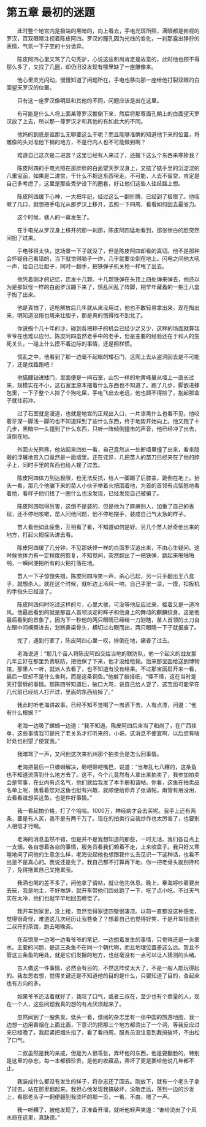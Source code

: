 # 第五章 最初的迷题


　　此时整个地宫内是极端的黑暗的，向上看去，手电光斑所照，满眼都是俯视的罗汉，百双眼睛注视着陈皮阿四。罗汉的瞳孔因为光线的变化，一刹那露出狰狞的表情，气氛一下子变的十分诡异。

　　陈皮阿四心里又骂了几句秃驴，心说这些和尚肯定是故意的，此时他也顾不得那么多了，又找了几圈，却仍旧没发现有哪里缺了一座雕像来。

　　他心里灵光闪动，慢慢知道了问题所在，手电也移向那一座给他打裂双眼的白面望天罗汉的位置。

　　只有这一座罗汉像明显和其他的不同，问题应该是出在这里。

　　有可能是什么人将上面某尊罗汉推倒下来，然后将那尊面孔朝上的白面望天罗汉放了上去，所以那一尊罗汉才和其他的有如此大的不同。

　　他妈的到底是谁那么无聊要这么干呢？而且能够准确的知道他下来的位置，将雕像的头对准他下锔的地方，不是行内人也不可能做到啊？

　　难道自己这次是二进宫？这里已经有人来过了，还摆下这么个东西来寒掺我？

　　陈皮阿四的手电光照在那胖胖的白面望天罗汉身上，又掂了掂手里的沉淀淀的八重宝函，如果是二进宫，干什么不把这东西带走。不可能，人去不留空，肯定是自己多考虑了，这里是那些秃驴设下的圈套，好让他们这些人往歧路上想。

　　陈皮阿四缓下心神，一大把年纪，经过这么一翻折腾，已经到了极限了。他咳嗽了几口，就想把手电光从那罗汉上移开，去照一下四周，看看如何回去最省力。

　　这个时候，骇人的一幕发生了。

　　在手电光从罗汉身上移开的那一刹那，陈皮阿四猛地看到，那张惨白的脸突然间扭了过来。

　　手电移得太快，这场景一下子就没了，但是陈皮阿四却看的真切。他不是那种会怀疑自己看错的，当下就觉得脑子一炸，几乎就要坐倒在地上。闪电之间他大吼一声，给自己壮胆子，同时一翻手，把铁弹子机关枪一样甩了出去。

　　他凭着刚才的记忆，连发十几颗。十几颗铁弹在头顶上四处弹来弹去，他还以为是那妖怪一样的白面罗汉蹦下来了，慌乱间乱了阵脚，把早年藏着的一把王八盒子掏了出来。

　　他是真怕了，这枪解放后几年就从来没用过，他也不敢轻易拿出来，现在掏出来，明知道没用也用来壮胆子，那是真的慌得找不到北了。

　　你说掏个几十年的沙，碰到各把粽子的机会已经少之又少，这样的场面就算我爷爷在也难以应付。陈皮阿四虽然老手中的老手，但是主要的经验还在于和人的生死关头，一碰上什么摸不着边际的事情，还是照样慌。

　　慌乱之中，他看到了那一边毫不起眼的矮石门，这爬上去从盗洞回去是不可能了，还是找路跑吧！

　　他猫腰钻进矮门，里面便是一间石室，山包一样的地黄峰巢从墙上一直长过来，规模实在不小，这石室里原本摆着什么东西也不知道了。跑了几步，脚嵌进蜂包里，一下子整个人摔了个狗吃屎，手电飞出去老远，他也顾不得捡了，抱起那盒子就往前冲。

　　过了石室就是漫道，也就是地宫的正规出入口，一片漆黑什么也看不见，他咬着牙深一脚浅一脚的也不知道踩到了些什么东西，终于地势开始向上。他又跑了十几步，黑暗中一头撞到了什么东西，只听一阵倾倒撞击的声音，他已经冲了出去，滚倒在地。

　　外面火光熊熊，他站起来四处一看，自己竟然从一处断墙里撞了出来，看来隐蔽的浮屠地宫入口竟然是一面墙里。正在诧异，几把苗人的苗刀已经夹在了他的脖子上，同时手里的东西也给人接了过去。

　　陈皮阿四体力到达极限，也无法反抗，给人一脚踢了后膝盖，跪倒在地上。抬头一看，那几个他骗下来的苗人小伙子举着火把围着他，为首的首领有点恼怒地看着他，看样子他们找了一圈什么也没发现，已经发现自己被骗了。

　　陈皮阿四喘得厉害，这倒不是装的，但是他为了麻痹别人，加重了自己的表现，还不停地咳嗽，苗人问他问题，他不停地摆手，装成自己气太急的样子。

　　苗人看他如此疲惫，互相看了看，不知道如何是好。另几个苗人好奇他出来的地方，打起火把探头进去看。

　　陈皮阿四缓了几分钟，不见那妖怪一样的白面罗汉追出来，不由心生疑问。这时候他体力有一定程度的恢复，不知觉间，突然翻出了一把铁弹，跳起来啪啪啪啪，一瞬间便把所有的火把打落在地。

　　苗人一下子惊惶失措，陈皮阿四冷笑一声，杀心已起，另一只手翻出王八盒子，就想杀人。就在这个时候，就听边上冷风一响，自己手里一凉，一摸，扣扳机的手指头已经没了。

　　陈皮阿四何时吃过这样的亏，心里大骇，可没等他反应过来，接着又是一道冷风。他最后看到的就是那苗人首领淡定的眸子和他身上的舞动的麒麟纹身。这是他最后看到的景象了，因为下一秒他的两只眼睛已经给一刀划瞎，苗人首领的土刀自左眼中间横劈进去，划断鼻梁骨头，横切过右眼而出，两只眼睛一下子就报废了。

　　完了，遇到行家了，陈皮阿四心里一叹，摔倒在地，痛昏了过去。

　　老海说道：“那几个苗人将陈皮阿四交给当地的联防队，他一个起义的战友那几年正好在那里负责联防，把他保了下来，他才没给枪毙。后来那宝函给送到博物馆，那里人一听，就派人去看了，也不知道有没有结果。不过那宝函启开来一看，最后一层却不是什么舍利，而是这条铜鱼。”他敲了敲报纸，“怪不怪，这在当时是天打雷劈的事情。那陈四爷知道后，破口大骂，说自己给人耍了，这宝函可能早在几代前已经给人打开过，里面的东西给掉了。”

　　我此时听老海讲故事，已经不知不觉喝了一盅酒下去，人有点漂，问道：“他有什么根据？”

　　老海一边吸了螺蛳一边道：“我不知道。陈皮阿四后来当了和尚了，在广西挂单，这些事情我可是托了老关系才打听来的，小哥。这消息不便宜啊，以后您有啥好处也别望了便宜我。”

　　我暗骂了一声，又问他这次来杭州那个拍卖会是怎么回事情。

　　老海把最后一只螺蛳解决，砸吧砸吧嘴巴，说道：“当年乱七八糟的，这条鱼也不知道流落到什么地方去了。这不，今个儿竟然有人拿出来拍卖了，我参加拍卖会是常事，在业内有点名气，他们就给我发了本手册和请帖。你看，这鱼在拍卖品名单上呢，我看着您对这鱼也挺有兴趣，就顺便给你弄了张请帖。甭管有用没用，去看看谁想买这鱼，也是件好事情。”

　　我一看起拍价格，打了个哈哈。1000万，神经病才会去买呢。我手上还有两条，要是有人买，我不是有两千万了。现在的拍卖行自我炒作也太厉害了，也要别人相信才行啊。

　　老海的消息虽然不错，但是并不是我想知道的那些，一时无话。我们各自点上一支烟，各自想着各自的事情，服务员看我们赖着不走，上来收盘子。我只好又寒暄地问了问他的生意怎么样，老海说起他也想跟我什么去见识一下这种话，也看不出是不是真心的。我说还是免了，我自己都不打算再下地，你一把老骨头就别搀和了，免得拖累自己又拖累我。

　　我酒也喝的差不多了，问他拿了请帖，就让他先休息。晚上，秦海婷吵着要出去玩，我是地主，不好推辞，就开车带他们四处跑了一下，吃了点小吃。不过天气实在太冷，他们也就早早地回去睡觉了。

　　我开车到家里，没上楼，忽然觉得家徒四壁很凄凉。以前一直都没这种感觉，觉得很奇怪，难道这几次经历让我苍桑了？想着自己也觉得好笑，于是开车径直到二叔开的茶馆，跑去喝晚茶。

　　在茶馆里一边喝一边看爷爷的笔记，一边想着发生的事情，只觉得还是一头雾水。主要的问题，是这三条鱼不在同一个朝代啊，而且地理位置差这么远。暂且不管这三条鱼的用处，就是它们发掘的地方，也丝毫没有一点可以让人猜测的头绪。

　　古人做这一件事情，必然会有目的，不然这阵仗太大了，不是一般人能玩得起的。我左思右想，觉得关键还是不知道他的目的是什么，只要知道了目的，查起来也有方向的多。

　　如果爷爷还活着就好了，我叹了口气，或者三叔在，至少也有个商量的人，现在一个人，这些问题我真的想的有点厌烦起来了。

　　忽然闻到了一股焦臭，低头一看，借阅的杂志里有一张中国的旅游地图，我一边想一边用香烟在上面比画，下意识的把那三个地方都烫出了一个洞，等我反应过来已经晚了。我赶紧把烟头掐了，看了看四周，服务员没注意到我搞破坏，不由松了口气。

　　二叔虽然是我的亲戚，但是为人很乖张，弄坏他的东西，他是要翻脸的，特别是这里的杂志，每一本都很珍贵，是他的收藏品，弄坏了更是要给他说几年都不止。

　　我装成什么都没有发生的样子，将杂志还了回去。刚放下，就有一个老头子拿了过去，站在那里翻起来。我担心他发现我搞破坏，没敢走远，落到一边的沙发上，看那老头子一翻便翻到我烫坏的那一页，一看，不由，嗯了一声。

　　我一听糟了，被他发现了，正准备开溜，就听他轻声笑道：“谁给烫出了个风水局在这里，真缺德。”


